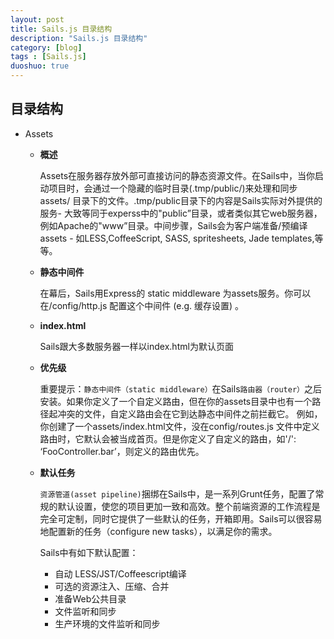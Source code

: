 ```yaml
---
layout: post
title: Sails.js 目录结构
description: "Sails.js 目录结构"
category: [blog]
tags : [Sails.js]
duoshuo: true
---
```


## 目录结构
  + Assets
    + **概述**

      Assets在服务器存放外部可直接访问的静态资源文件。在Sails中，当你启动项目时，会通过一个隐藏的临时目录(.tmp/public/)来处理和同步assets/ 目录下的文件。.tmp/public目录下的内容是Sails实际对外提供的服务- 大致等同于experss中的"public”目录，或者类似其它web服务器，例如Apache的"www”目录。中间步骤，Sails会为客户端准备/预编译assets - 如LESS,CoffeeScript, SASS, spritesheets, Jade templates,等等。

    + **静态中间件**

      在幕后，Sails用Express的 static middleware 为assets服务。你可以在/config/http.js 配置这个中间件 (e.g. 缓存设置) 。

    + **index.html**

      Sails跟大多数服务器一样以index.html为默认页面 <!-- more -->

    + **优先级**

      重要提示：```静态中间件（static middleware）```在Sails```路由器（router）```之后安装。如果你定义了一个自定义路由，但在你的assets目录中也有一个路径起冲突的文件，自定义路由会在它到达静态中间件之前拦截它。 例如，你创建了一个assets/index.html文件，没在config/routes.js 文件中定义路由时，它默认会被当成首页。但是你定义了自定义的路由，如'/': ‘FooController.bar’，则定义的路由优先。

    + **默认任务**

      ```资源管道(asset pipeline)```捆绑在Sails中，是一系列Grunt任务，配置了常规的默认设置，使您的项目更加一致和高效。整个前端资源的工作流程是完全可定制，同时它提供了一些默认的任务，开箱即用。Sails可以很容易地配置新的任务（configure new tasks），以满足你的需求。

      Sails中有如下默认配置：
        + 自动 LESS/JST/Coffeescript编译
        + 可选的资源注入、压缩、合并
        + 准备Web公共目录
        + 文件监听和同步
        + 生产环境的文件监听和同步
